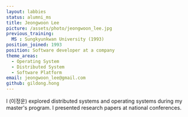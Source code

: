 ```yaml
---
layout: labbies
status: alumni_ms
title: Jeongwoon Lee
picture: /assets/photo/jeongwoon_lee.jpg
previous_training:
  MS : Sungkyunkwan University (1993)
position_joined: 1993
position: Software developer at a company
theme_areas:
  - Operating System
  - Distributed System
  - Software Platform
email: jeongwoon_lee@gmail.com
github: gildong.hong
---
```


I (이정운) explored distributed systems and operating systems during my master's program. I presented research papers at national conferences.